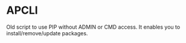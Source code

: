 # APCLI
 Old script to use PIP without ADMIN or CMD access. It enables you to install/remove/update packages.
